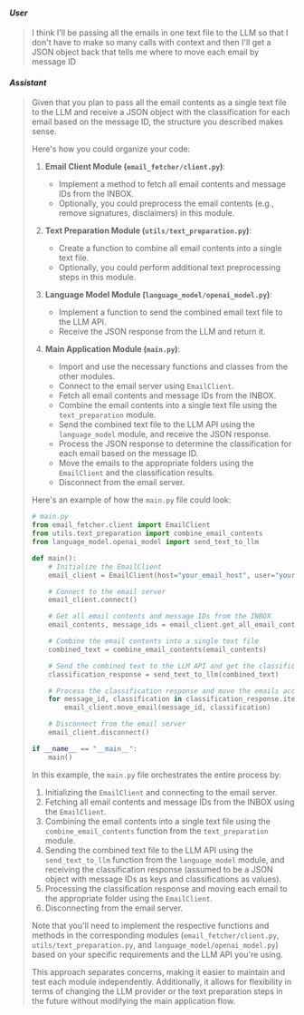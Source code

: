 

#### _User_

> I think I'll be passing all the emails in one text file to the LLM so that I don't have to make so many calls with context and then I'll get a JSON object back that tells me where to move each email by message ID

#### _Assistant_

> Given that you plan to pass all the email contents as a single text file to the LLM and receive a JSON object with the classification for each email based on the message ID, the structure you described makes sense.
> 
> Here's how you could organize your code:
> 
> 1. **Email Client Module (`email_fetcher/client.py`)**:
>    - Implement a method to fetch all email contents and message IDs from the INBOX.
>    - Optionally, you could preprocess the email contents (e.g., remove signatures, disclaimers) in this module.
> 
> 2. **Text Preparation Module (`utils/text_preparation.py`)**:
>    - Create a function to combine all email contents into a single text file.
>    - Optionally, you could perform additional text preprocessing steps in this module.
> 
> 3. **Language Model Module (`language_model/openai_model.py`)**:
>    - Implement a function to send the combined email text file to the LLM API.
>    - Receive the JSON response from the LLM and return it.
> 
> 4. **Main Application Module (`main.py`)**:
>    - Import and use the necessary functions and classes from the other modules.
>    - Connect to the email server using `EmailClient`.
>    - Fetch all email contents and message IDs from the INBOX.
>    - Combine the email contents into a single text file using the `text_preparation` module.
>    - Send the combined text file to the LLM API using the `language_model` module, and receive the JSON response.
>    - Process the JSON response to determine the classification for each email based on the message ID.
>    - Move the emails to the appropriate folders using the `EmailClient` and the classification results.
>    - Disconnect from the email server.
> 
> Here's an example of how the `main.py` file could look:
> 
> ```python
> # main.py
> from email_fetcher.client import EmailClient
> from utils.text_preparation import combine_email_contents
> from language_model.openai_model import send_text_to_llm
> 
> def main():
>     # Initialize the EmailClient
>     email_client = EmailClient(host="your_email_host", user="your_email_user", password="your_email_password")
> 
>     # Connect to the email server
>     email_client.connect()
> 
>     # Get all email contents and message IDs from the INBOX
>     email_contents, message_ids = email_client.get_all_email_contents_and_ids()
> 
>     # Combine the email contents into a single text file
>     combined_text = combine_email_contents(email_contents)
> 
>     # Send the combined text to the LLM API and get the classification response
>     classification_response = send_text_to_llm(combined_text)
> 
>     # Process the classification response and move the emails accordingly
>     for message_id, classification in classification_response.items():
>         email_client.move_email(message_id, classification)
> 
>     # Disconnect from the email server
>     email_client.disconnect()
> 
> if __name__ == "__main__":
>     main()
> ```
> 
> In this example, the `main.py` file orchestrates the entire process by:
> 
> 1. Initializing the `EmailClient` and connecting to the email server.
> 2. Fetching all email contents and message IDs from the INBOX using the `EmailClient`.
> 3. Combining the email contents into a single text file using the `combine_email_contents` function from the `text_preparation` module.
> 4. Sending the combined text file to the LLM API using the `send_text_to_llm` function from the `language_model` module, and receiving the classification response (assumed to be a JSON object with message IDs as keys and classifications as values).
> 5. Processing the classification response and moving each email to the appropriate folder using the `EmailClient`.
> 6. Disconnecting from the email server.
> 
> Note that you'll need to implement the respective functions and methods in the corresponding modules (`email_fetcher/client.py`, `utils/text_preparation.py`, and `language_model/openai_model.py`) based on your specific requirements and the LLM API you're using.
> 
> This approach separates concerns, making it easier to maintain and test each module independently. Additionally, it allows for flexibility in terms of changing the LLM provider or the text preparation steps in the future without modifying the main application flow.
